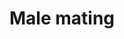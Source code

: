 ---
annotations:
- id: PW:0000426
  parent: regulatory pathway
  type: Pathway Ontology
  value: protein sorting pathway
- id: DOID:898
  parent: genetic disease
  type: Disease Ontology
  value: autosomal dominant polycystic kidney disease
- id: CL:0000064
  parent: ciliated cell
  type: Cell Type Ontology
  value: ciliated cell
- id: PW:0000182
  parent: regulatory pathway
  type: Pathway Ontology
  value: lysosomes based pathway of protein degradation
authors:
- Kyook
- MaintBot
- RaatsS
- Finterly
- Egonw
citedin: ''
communities:
- WormBase_Approved
description: 'Caenorhabditis elegans males exhibit sterotypic and invariant mating
  behavior starting the moment the animal senses a hermaphrodite and ending with insemination.  This
  complex behavior has been broken down into six steps or sub behaviors: male response
  to hermaphrodite contact, backwards movement along her body, sharply turning in
  a ventral coil upon reaching the head or tail, continued backing until his tail
  contacts the vulva (vulval location), spicule insertion, and ejaculation into the
  hermaphrodite uterus. Each of these sub behaviors have been molecularly dissected
  and it has been found that two of these sub behaviors, male response to hermaphrodite
  contact and vulval location involve similar molecules.  In particular these behaviors
  involve cell autonomous signaling through LOV-1 and PKD-2, which are homologs of
  human polycystin kidney disease (PKD) associated genes PC-1 and PC-2 respectively.
  Studies in C. elegans have shown that these genes likely have a sensory function
  rather than structural or development role in the cilia of male sensory neurons.
  The identification and characterization of LOV-1 and PKD-2 in C. elegans has lead
  to insights and new avenues of inquiry in the study of human PKD polycystin pathways.'
last-edited: 2024-09-04
ndex: null
organisms:
- Caenorhabditis elegans
redirect_from:
- /index.php/Pathway:WP2287
- /instance/WP2287
- /instance/WP2287_r135396
revision: r135396
schema-jsonld:
- '@context': https://schema.org/
  '@id': https://wikipathways.github.io/pathways/WP2287.html
  '@type': Dataset
  creator:
    '@type': Organization
    name: WikiPathways
  description: 'Caenorhabditis elegans males exhibit sterotypic and invariant mating
    behavior starting the moment the animal senses a hermaphrodite and ending with
    insemination.  This complex behavior has been broken down into six steps or sub
    behaviors: male response to hermaphrodite contact, backwards movement along her
    body, sharply turning in a ventral coil upon reaching the head or tail, continued
    backing until his tail contacts the vulva (vulval location), spicule insertion,
    and ejaculation into the hermaphrodite uterus. Each of these sub behaviors have
    been molecularly dissected and it has been found that two of these sub behaviors,
    male response to hermaphrodite contact and vulval location involve similar molecules.  In
    particular these behaviors involve cell autonomous signaling through LOV-1 and
    PKD-2, which are homologs of human polycystin kidney disease (PKD) associated
    genes PC-1 and PC-2 respectively. Studies in C. elegans have shown that these
    genes likely have a sensory function rather than structural or development role
    in the cilia of male sensory neurons. The identification and characterization
    of LOV-1 and PKD-2 in C. elegans has lead to insights and new avenues of inquiry
    in the study of human PKD polycystin pathways.'
  keywords:
  - ASB-1
  - ASG-1
  - ATP-2
  - CHE-11
  - CIL-1
  - CWP-5
  - DAF-10
  - HGSRS-1/Hrs
  - KAP-1
  - KIN-10/CK2
  - KIN-3/CK2
  - LOV-1/PC-1
  - OSM-1
  - OSM-5
  - OSM-6
  - PKD-2/PC-2
  - RAB-5
  - STAM-1/STAM
  - TAX-6/Calcineurin
  - UNC-101
  license: CC0
  name: Male mating
seo: CreativeWork
title: Male mating
wpid: WP2287
---